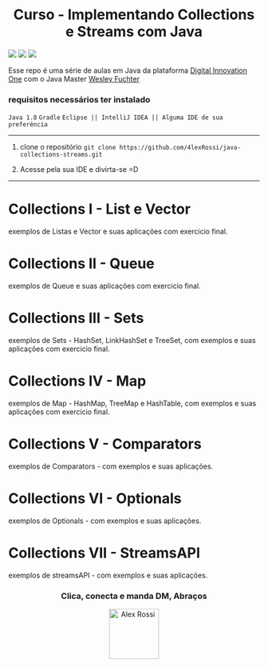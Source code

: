 <h1 align="center">Curso - Implementando Collections e Streams com Java</h1>

![](https://img.shields.io/github/stars/4lexRossi/java-collections-streams.svg) ![](https://img.shields.io/github/forks/4lexRossi/java-collections-streams.svg) ![](https://img.shields.io/github/issues/4lexRossi/java-collections-streams.svg)

Esse repo é uma série de aulas em Java da plataforma 
[Digital Innovation One](https://digitalinnovation.one/sign-up?ref=QFX2ZVP4RU) com o Java Master [Wesley Fuchter](https://www.linkedin.com/in/add-me-wesleyfuchter/)

### requisitos necessários ter instalado
`Java 1.8`
`Gradle`
`Eclipse || IntelliJ IDEA || Alguma IDE de sua preferência`

--- 
1. clone o repositório `git clone https://github.com/4lexRossi/java-collections-streams.git`

2. Acesse pela sua IDE e divirta-se =D

---


# Collections I - List e Vector

exemplos de Listas e Vector e suas aplicações com exercicio final.

# Collections II - Queue

exemplos de Queue e suas aplicações com exercicio final.

# Collections III - Sets

exemplos de Sets - HashSet, LinkHashSet e TreeSet, com exemplos e suas aplicações com exercicio final.

# Collections IV - Map

exemplos de Map - HashMap, TreeMap e HashTable, com exemplos e suas aplicações com exercicio final.

# Collections V - Comparators

exemplos de Comparators - com exemplos e suas aplicações.

# Collections VI - Optionals

exemplos de Optionals - com exemplos e suas aplicações.

# Collections VII - StreamsAPI

exemplos de streamsAPI - com exemplos e suas aplicações.

<h3 align="center">Clica, conecta e manda DM, Abraços</h3>

<p align="center">
  <a href="https://www.linkedin.com/in/4lex/">
    <img src="https://avatars3.githubusercontent.com/u/62000504?s=400&u=9077ec8b32016a8accbb59dfc8e6d217b7b1b468&v=4" title="Alex Rossi" width="100" height="100">
  </a>

